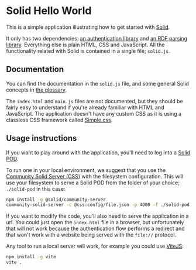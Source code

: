 # Solid Hello World

This is a simple application illustrating how to get started with [Solid](https://solidproject.org/).

It only has two dependencies: [an authentication library](https://github.com/inrupt/solid-client-authn-js) and [an RDF parsing library](https://github.com/rdfjs/N3.js). Everything else is plain HTML, CSS and JavaScript. All the functionality related with Solid is contained in a single file; `solid.js`.

## Documentation

You can find the documentation in the `solid.js` file, and some general Solid concepts in [the glossary](Glossary.md).

The `index.html` and `main.js` files are not documented, but they should be fairly easy to understand if you're already familiar with HTML and JavaScript. The application doesn't have any custom CSS as it is using a classless CSS framework called [Simple.css](https://simplecss.org).

## Usage instructions

If you want to play around with the application, you'll need to log into a [Solid POD](https://solidproject.org/users/get-a-pod).

To run one in your local environment, we suggest that you use the [Community Solid Server (CSS)](https://github.com/solid/community-server) with the filesystem configuration. This will use your filesystem to serve a Solid POD from the folder of your choice; `./solid-pod` in this case:

```sh
npm install -g @solid/community-server
community-solid-server -c @css:config/file.json -p 4000 -f ./solid-pod
```

If you want to modify the code, you'll also need to serve the application in a url. You could just open the `index.html` file in a browser, but unfortunately that will not work because the authentication flow performs a redirect and that won't work with a website being served with the `file://` protocol.

Any tool to run a local server will work, for example you could use [ViteJS](https://vitejs.dev/):

```sh
npm install -g vite
vite .
```
